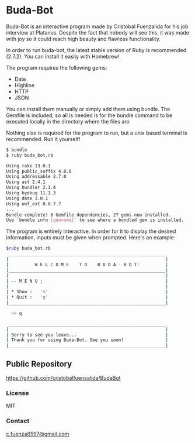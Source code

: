 # Buda-Bot

Buda-Bot is an interactive program made by Cristóbal Fuenzalida for his job interview at Platanus.
Despite the fact that nobody will see this, it was made with joy so it could reach high beauty and flawless functionality.

In order to run buda-bot, the latest stable version of Ruby is recommended (2.7.2).
You can install it easily with Homebrew!

The program requires the following gems:

- Date
- Highline
- HTTP
- JSON

You can install them manually or simply add them using bundle. The Gemfile is included, so all is needed is for the bundle command to be executed locally in the directory where the files are.

Nothing else is required for the program to run, but a unix based terminal is recommended.
Run it yourself!

```sh
$ bundle
$ ruby buda_bot.rb

Using rake 13.0.1
Using public_suffix 4.0.6
Using addressable 2.7.0
Using ast 2.4.1
Using bundler 2.1.4
Using byebug 11.1.3
Using date 3.0.1
Using unf_ext 0.0.7.7
...
Bundle complete! 6 Gemfile dependencies, 27 gems now installed.
Use `bundle info [gemname]` to see where a bundled gem is installed.
```

The program is entirely interactive. In order for it to display the desired information, inputs must be given when prompted. Here's an example:

```sh
$ruby buda_bot.rb
 ____________________________________________________________
|                                                            |
|          W E L C O M E    T O    B U D A - B O T!          |
|____________________________________________________________|
|                                                            |
| -- M E N U :                                               |
|                                                            |
| * Show :   's'                                             |
| * Quit :   'q'                                             |
|____________________________________________________________|

  >> q

 ____________________________________________________________
|                                                            |
| Sorry to see you leave...                                  |
| Thank you for using Buda-Bot. See you soon!                |
|____________________________________________________________|
```

## Public Repository

<https://github.com/cristobalfuenzalida/BudaBot>

### License

MIT

### Contact

[c.fuenza6597@gmail.com](mailto:c.fuenza6597@gmail.com)
